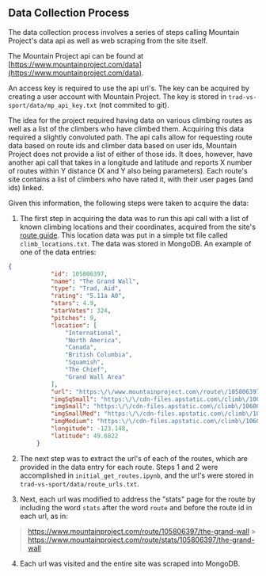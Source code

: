 ## Data Collection Process

The data collection process involves a series of steps calling Mountain Project's data api as well as web scraping from the site itself.

The Mountain Project api can be found at [https://www.mountainproject.com/data](https://www.mountainproject.com/data).

An access key is required to use the api url's. The key can be acquired by creating a user account with Mountain Project. The key is stored in `trad-vs-sport/data/mp_api_key.txt` (not commited to git).

The idea for the project required having data on various climbing routes as well as a list of the climbers who have climbed them. Acquiring this data required a slightly convoluted path. The api calls allow for requesting route data based on route ids and climber data based on user ids, Mountain Project does not provide a list of either of those ids. It does, however, have another api call that takes in a longitude and latitude and reports X number of routes within Y distance (X and Y also being parameters). Each route's site contains a list of climbers who have rated it, with their user pages (and ids) linked. 

Given this information, the following steps were taken to acquire the data:

1. The first step in acquiring the data was to run this api call with a list of known climbing locations and their coordinates, acquired from the site's [route guide](https://www.mountainproject.com/route-guide). This location data was put in a simple txt file called `climb_locations.txt`. The data was stored in MongoDB. An example of one of the data entries:

```json
{
            "id": 105806397,
            "name": "The Grand Wall",
            "type": "Trad, Aid",
            "rating": "5.11a A0",
            "stars": 4.9,
            "starVotes": 324,
            "pitches": 9,
            "location": [
                "International",
                "North America",
                "Canada",
                "British Columbia",
                "Squamish",
                "The Chief",
                "Grand Wall Area"
            ],
            "url": "https:\/\/www.mountainproject.com\/route\/105806397\/the-grand-wall",
            "imgSqSmall": "https:\/\/cdn-files.apstatic.com\/climb\/106069105_sqsmall_1558470675.jpg",
            "imgSmall": "https:\/\/cdn-files.apstatic.com\/climb\/106069105_small_1558470675.jpg",
            "imgSmallMed": "https:\/\/cdn-files.apstatic.com\/climb\/106069105_smallMed_1558470675.jpg",
            "imgMedium": "https:\/\/cdn-files.apstatic.com\/climb\/106069105_medium_1558470675.jpg",
            "longitude": -123.148,
            "latitude": 49.6822
        }
```


2. The next step was to extract the url's of each of the routes, which are provided in the data entry for each route. Steps 1 and 2 were accomplished in `initial_get_routes.ipynb`, and the url's were stored in `trad-vs-sport/data/route_urls.txt`.

3. Next, each url was modified to address the "stats" page for the route by including the word `stats` after the word `route` and before the route id in each url, as in:

> https://www.mountainproject.com/route/105806397/the-grand-wall > https://www.mountainproject.com/route/stats/105806397/the-grand-wall


4. Each url was visited and the entire site was scraped into MongoDB.